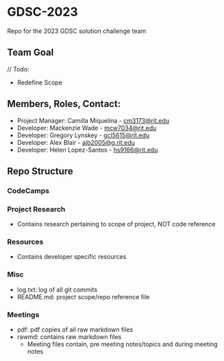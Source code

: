 # GDSC-2023


Repo for the 2023 GDSC solution challenge team

## Team Goal

// Todo:
- Redefine Scope


## Members, Roles, Contact:

- Project Manager:  Camilla Miquelina   - cm3173@rit.edu
- Developer:        Mackenzie Wade      - mcw7034@rit.edu
- Developer:        Gregory Lynskey     - gcl5615@rit.edu
- Developer:        Alex Blair          - ajb2005@g.rit.edu
- Developer:        Helen Lopez-Santos  - hs9166@rit.edu


## Repo Structure

### CodeCamps

### Project Research
- Contains research pertaining to scope of project, NOT code reference

### Resources
- Contains developer specific resources

### Misc
- log.txt: log of all git commits
- README.md: project scope/repo reference file
  
### Meetings
- pdf: pdf copies of all raw markdown files
- rawmd: contains raw markdown files
  - Meeting files contain, pre meeting notes/topics and during meeting notes
